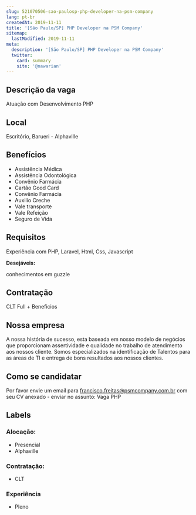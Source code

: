 ```yaml
---
slug: 521070506-sao-paulosp-php-developer-na-psm-company
lang: pt-br
createdAt: 2019-11-11
title: '[São Paulo/SP] PHP Developer na PSM Company'
sitemap:
  lastModified: 2019-11-11
meta:
  description: '[São Paulo/SP] PHP Developer na PSM Company'
  twitter:
    card: summary
    site: '@nawarian'
---
```

## Descrição da vaga

Atuação com Desenvolvimento PHP

## Local

Escritório, Barueri - Alphaville

## Benefícios

- Assistência Médica
- Assistência Odontológica
- Convênio Farmácia
- Cartão Good Card
- Convênio Farmácia
- Auxilio Creche
- Vale transporte
- Vale Refeição
- Seguro de Vida

## Requisitos

Experiência com PHP, Laravel, Html, Css, Javascript

**Desejáveis:**

conhecimentos em guzzle

## Contratação

CLT Full + Beneficios

## Nossa empresa

A nossa história de sucesso, esta baseada em nosso modelo de negócios que proporcionam assertividade e qualidade no trabalho de atendimento aos nossos cliente.
Somos especializados na identificação de Talentos para as áreas de TI  e entrega de bons resultados aos nossos clientes.

## Como se candidatar

Por favor envie um email para francisco.freitas@psmcompany.com.br com seu CV anexado - enviar no assunto: Vaga PHP

## Labels

<!-- Escolha abaixo, apague as que não fizerem sentido: -->
### Alocação:
- Presencial
- Alphaville

### Contratação:
- CLT

### Experiência
- Pleno